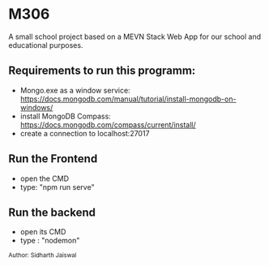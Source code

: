 # M306
A small school project based on a MEVN Stack Web App for our school and educational purposes.

## Requirements to run this programm:
- Mongo.exe as a window service: https://docs.mongodb.com/manual/tutorial/install-mongodb-on-windows/
- install MongoDB Compass: https://docs.mongodb.com/compass/current/install/
- create a connection to localhost:27017

## Run the Frontend
- open the CMD
- type: "npm run serve"

## Run the backend 
- open its CMD
- type : "nodemon"

<sup>Author: Sidharth Jaiswal</sup>
